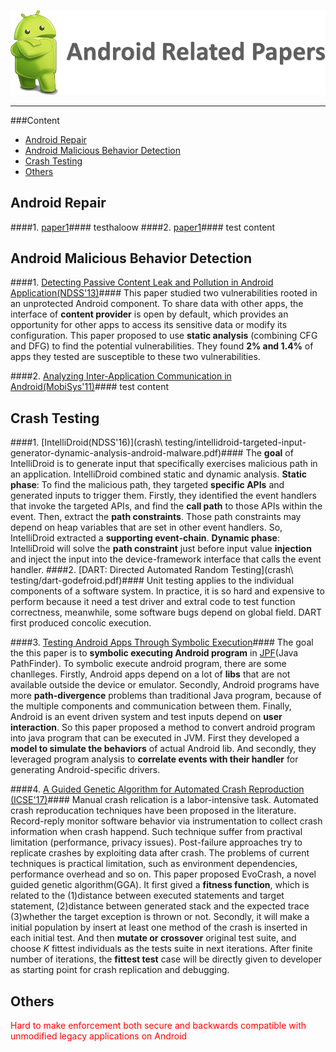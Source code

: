 ![android](others/ANDROID.png)
_______
###Content
* [Android Repair](#1)
* [Android Malicious Behavior Detection](#2)
* [Crash Testing](#3)
* [Others](#4)

<h2 id="1">Android Repair</h2>

####1. [paper1]()####
testhaloow
####2. [paper1]()####
test content



<h2 id="2">Android Malicious Behavior Detection</h2>

####1. [Detecting Passive Content Leak and Pollution in Android Application(NDSS'13)](https://www.internetsociety.org/sites/default/files/02_3_0.pdf)####
This paper studied two vulnerabilities rooted in an unprotected Android component. To share data with other apps, the interface of **content provider** is open by default, which provides an opportunity for other apps to access its sensitive data or modify its configuration. This paper proposed to use **static analysis** (combining CFG and DFG) to find the potential vulnerabilities. They found **2% and 1.4%** of apps they tested are susceptible to these two vulnerabilities.

####2. [Analyzing Inter-Application Communication in Android(MobiSys'11)](https://dl.acm.org/citation.cfm?id=2000018)####
test content


<h2 id="3">Crash Testing</h2>

####1. [IntelliDroid(NDSS'16)](crash\ testing/intellidroid-targeted-input-generator-dynamic-analysis-android-malware.pdf)####
The **goal** of IntelliDroid is to generate input that specifically exercises malicious path in an application. IntelliDroid combined static and dynamic analysis. **Static phase**: To find the malicious path, they targeted **specific APIs** and generated inputs to trigger them. Firstly, they identified the event handlers that invoke the targeted APIs, and find the **call path** to those APIs within the event. Then, extract the **path constraints**. Those path constraints may depend on heap variables that are set in other event handlers. So, IntelliDroid extracted a **supporting event-chain**. **Dynamic phase**: IntelliDroid will solve the **path constraint** just before input value **injection** and inject the input into the device-framework interface that calls the event handler.
####2. [DART: Directed Automated Random Testing](crash\ testing/dart-godefroid.pdf)####
Unit testing applies to the individual components of a software system. In practice, it is so hard and expensive to perform because it need a test driver and extral code to test function correctness, meanwhile, some software bugs depend on global field. DART first produced concolic execution.

####3. [Testing Android Apps Through Symbolic Execution](https://dl.acm.org/citation.cfm?id=2382798)####
The goal the this paper is to **symbolic executing Android program** in [JPF](http://babelfish.arc.nasa.gov/trac/jpf/wiki/projects/jpf-symbc)(Java PathFinder). To symbolic execute android program, there are some chanlleges. Firstly, Android apps depend on a lot of **libs** that are not available outside the device or emulator. Secondly, Android programs have more **path-divergence** problems than traditional Java program, because of the multiple components and communication between them. Finally, Android is an event driven system and test inputs depend on **user interaction**. So this paper proposed a method to convert android program into java program that can be executed in JVM. First they developed a **model to simulate the behaviors** of actual Android lib. And secondly, they leveraged program analysis to **correlate events with their handler** for generating Android-specific drivers.

####4. [A Guided Genetic Algorithm for Automated Crash Reproduction (ICSE'17)]()####
Manual crash relication is a labor-intensive task. Automated crash reproducation techniques have been proposed in the literature. Record-reply monitor software behavior via instrumentation to collect crash information when crash happend. Such technique suffer from practival limitation (performance, privacy issues). Post-failure approaches try to replicate crashes by exploiting data after crash.
The problems of current techniques is practical limitation, such as environment dependencies, performance overhead and so on. This paper proposed EvoCrash, a novel guided genetic algorithm(GGA). It first gived a **fitness function**, which is related to the (1)distance between executed statements and target statement, (2)distance between generated stack and the expected trace (3)whether the target exception is thrown or not. Secondly, it will make a initial population by insert at least one method of the crash is inserted in each initial test. And then **mutate or crossover** original test suite, and choose *K* fittest individuals as the tests suite in next iterations. After finite number of iterations, the **fittest test** case will be directly given to developer as starting point for crash replication and debugging.

<h2 id="4">Others</h2>
<font color=#FF0000> Hard to make enforcement both secure and backwards compatible with unmodified legacy applications on Android</font>

